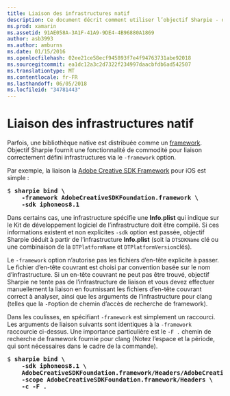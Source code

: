 ```yaml
---
title: Liaison des infrastructures natif
description: Ce document décrit comment utiliser l’objectif Sharpie - option d’infrastructure pour créer une liaison à une bibliothèque distribué en tant qu’infrastructure.
ms.prod: xamarin
ms.assetid: 91AE058A-3A1F-41A9-9DE4-4B96880A1869
author: asb3993
ms.author: amburns
ms.date: 01/15/2016
ms.openlocfilehash: 02ee21ce58ecf945893f7e4f94763731abe92018
ms.sourcegitcommit: ea1dc12a3c2d7322f234997daacbfdb6ad542507
ms.translationtype: MT
ms.contentlocale: fr-FR
ms.lasthandoff: 06/05/2018
ms.locfileid: "34781443"
---
```

# <a name="binding-native-frameworks"></a>Liaison des infrastructures natif

Parfois, une bibliothèque native est distribuée comme un [framework](https://developer.apple.com/library/mac/documentation/MacOSX/Conceptual/BPFrameworks/Concepts/WhatAreFrameworks.html). Objectif Sharpie fournit une fonctionnalité de commodité pour liaison correctement défini infrastructures via le `-framework` option.

Par exemple, la liaison la [Adobe Creative SDK Framework](https://creativesdk.adobe.com/downloads.html) pour iOS est simple :

<pre>$ <b>sharpie bind \
    -framework AdobeCreativeSDKFoundation.framework \
    -sdk iphoneos8.1</b></pre>

Dans certains cas, une infrastructure spécifie une **Info.plist** qui indique sur le Kit de développement logiciel de l’infrastructure doit être compilé. Si ces informations existent et non explicites `-sdk` option est passée, objectif Sharpie déduit à partir de l’infrastructure **Info.plist** (soit la `DTSDKName` clé ou une combinaison de la `DTPlatformName` et `DTPlatformVersion`clés).

Le `-framework` option n’autorise pas les fichiers d’en-tête explicite à passer. Le fichier d’en-tête couvrant est choisi par convention basée sur le nom d’infrastructure. Si un en-tête couvrant ne peut pas être trouvé, objectif Sharpie ne tente pas de l’infrastructure de liaison et vous devez effectuer manuellement la liaison en fournissant les fichiers d’en-tête couvrant correct à analyser, ainsi que les arguments de l’infrastructure pour clang (telles que la `-F`option de chemin d’accès de recherche de framework).

Dans les coulisses, en spécifiant `-framework` est simplement un raccourci. Les arguments de liaison suivants sont identiques à la `-framework` raccourcie ci-dessus.
Une importance particulière est le `-F .` chemin de recherche de framework fournie pour clang (Notez l’espace et la période, qui sont nécessaires dans le cadre de la commande).

<pre>$ <b>sharpie bind \
    -sdk iphoneos8.1 \
    AdobeCreativeSDKFoundation.framework/Headers/AdobeCreativeSDKFoundation.h \
    -scope AdobeCreativeSDKFoundation.framework/Headers \
    -c -F .</b></pre>

